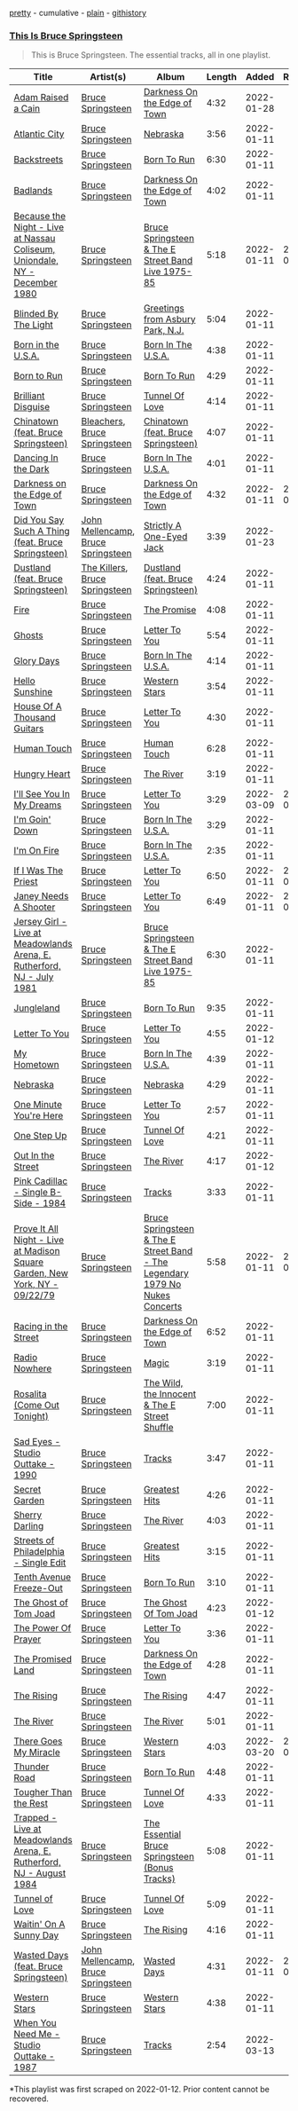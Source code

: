 [pretty](/playlists/pretty/37i9dQZF1DZ06evO1S7maQ.md) - cumulative - [plain](/playlists/plain/37i9dQZF1DZ06evO1S7maQ) - [githistory](https://github.githistory.xyz/mackorone/spotify-playlist-archive/blob/main/playlists/plain/37i9dQZF1DZ06evO1S7maQ)

### [This Is Bruce Springsteen](https://open.spotify.com/playlist/6iAVNIBlFxj6iy8bBx59pl)

> This is Bruce Springsteen\. The essential tracks, all in one playlist.

| Title | Artist(s) | Album | Length | Added | Removed |
|---|---|---|---|---|---|
| [Adam Raised a Cain](https://open.spotify.com/track/39J5RXFJG6MCjHql3a0Hat) | [Bruce Springsteen](https://open.spotify.com/artist/3eqjTLE0HfPfh78zjh6TqT) | [Darkness On the Edge of Town](https://open.spotify.com/album/4KT6G8fj8EEIfsyr75hbgc) | 4:32 | 2022-01-28 |  |
| [Atlantic City](https://open.spotify.com/track/1Vp8U39YNsDfd6yVuaUq12) | [Bruce Springsteen](https://open.spotify.com/artist/3eqjTLE0HfPfh78zjh6TqT) | [Nebraska](https://open.spotify.com/album/6yskFQZNlLYhkchAxELHi6) | 3:56 | 2022-01-11 |  |
| [Backstreets](https://open.spotify.com/track/4cKJsZuzbNBpdxeMC9pBQG) | [Bruce Springsteen](https://open.spotify.com/artist/3eqjTLE0HfPfh78zjh6TqT) | [Born To Run](https://open.spotify.com/album/43YIoHKSrEw2GJsWmhZIpu) | 6:30 | 2022-01-11 |  |
| [Badlands](https://open.spotify.com/track/0M1YQiRGel1tTMjA3orfRd) | [Bruce Springsteen](https://open.spotify.com/artist/3eqjTLE0HfPfh78zjh6TqT) | [Darkness On the Edge of Town](https://open.spotify.com/album/4KT6G8fj8EEIfsyr75hbgc) | 4:02 | 2022-01-11 |  |
| [Because the Night \- Live at Nassau Coliseum, Uniondale, NY \- December 1980](https://open.spotify.com/track/24qoogZedlX1wdR4AbzTSB) | [Bruce Springsteen](https://open.spotify.com/artist/3eqjTLE0HfPfh78zjh6TqT) | [Bruce Springsteen & The E Street Band Live 1975\-85](https://open.spotify.com/album/4Hbe1M0BDbgMwbw6Tw2fmD) | 5:18 | 2022-01-11 | 2022-03-19 |
| [Blinded By The Light](https://open.spotify.com/track/1VyDQtfhX6gqhWTGU7Oe8X) | [Bruce Springsteen](https://open.spotify.com/artist/3eqjTLE0HfPfh78zjh6TqT) | [Greetings from Asbury Park, N.J.](https://open.spotify.com/album/4hQ5RfHzq1SGJNfZWrpg7C) | 5:04 | 2022-01-11 |  |
| [Born in the U.S.A.](https://open.spotify.com/track/0dOg1ySSI7NkpAe89Zo0b9) | [Bruce Springsteen](https://open.spotify.com/artist/3eqjTLE0HfPfh78zjh6TqT) | [Born In The U.S.A.](https://open.spotify.com/album/0PMasrHdpaoIRuHuhHp72O) | 4:38 | 2022-01-11 |  |
| [Born to Run](https://open.spotify.com/track/6hTcuIQa0sxrrByu9wTD7s) | [Bruce Springsteen](https://open.spotify.com/artist/3eqjTLE0HfPfh78zjh6TqT) | [Born To Run](https://open.spotify.com/album/43YIoHKSrEw2GJsWmhZIpu) | 4:29 | 2022-01-11 |  |
| [Brilliant Disguise](https://open.spotify.com/track/0nqbZ17t9v52SCemAm1QP0) | [Bruce Springsteen](https://open.spotify.com/artist/3eqjTLE0HfPfh78zjh6TqT) | [Tunnel Of Love](https://open.spotify.com/album/5Qcef60m4gcckV24PmPYVq) | 4:14 | 2022-01-11 |  |
| [Chinatown \(feat\. Bruce Springsteen\)](https://open.spotify.com/track/7IY2JF7AlVN5uvIUBVnSJd) | [Bleachers](https://open.spotify.com/artist/2eam0iDomRHGBypaDQLwWI), [Bruce Springsteen](https://open.spotify.com/artist/3eqjTLE0HfPfh78zjh6TqT) | [Chinatown \(feat\. Bruce Springsteen\)](https://open.spotify.com/album/10fSu9RLAJlasIup4ylHPM) | 4:07 | 2022-01-11 |  |
| [Dancing In the Dark](https://open.spotify.com/track/7FwBtcecmlpc1sLySPXeGE) | [Bruce Springsteen](https://open.spotify.com/artist/3eqjTLE0HfPfh78zjh6TqT) | [Born In The U.S.A.](https://open.spotify.com/album/0PMasrHdpaoIRuHuhHp72O) | 4:01 | 2022-01-11 |  |
| [Darkness on the Edge of Town](https://open.spotify.com/track/6fBy4h0spon7gkmZroCRmR) | [Bruce Springsteen](https://open.spotify.com/artist/3eqjTLE0HfPfh78zjh6TqT) | [Darkness On the Edge of Town](https://open.spotify.com/album/4KT6G8fj8EEIfsyr75hbgc) | 4:32 | 2022-01-11 | 2022-02-07 |
| [Did You Say Such A Thing \(feat\. Bruce Springsteen\)](https://open.spotify.com/track/7tzYZF0cVEwSVdzDFlg1RP) | [John Mellencamp](https://open.spotify.com/artist/3lPQ2Fk5JOwGWAF3ORFCqH), [Bruce Springsteen](https://open.spotify.com/artist/3eqjTLE0HfPfh78zjh6TqT) | [Strictly A One\-Eyed Jack](https://open.spotify.com/album/2L5XA2EN8XOIIkSiMqbWSY) | 3:39 | 2022-01-23 |  |
| [Dustland \(feat\. Bruce Springsteen\)](https://open.spotify.com/track/6F3AStga2KRSJVZvVA5L3c) | [The Killers](https://open.spotify.com/artist/0C0XlULifJtAgn6ZNCW2eu), [Bruce Springsteen](https://open.spotify.com/artist/3eqjTLE0HfPfh78zjh6TqT) | [Dustland \(feat\. Bruce Springsteen\)](https://open.spotify.com/album/5KOK8MOxvNzrLuqbLJhnVG) | 4:24 | 2022-01-11 |  |
| [Fire](https://open.spotify.com/track/0Tk2agqmwJajtoX6sCxngb) | [Bruce Springsteen](https://open.spotify.com/artist/3eqjTLE0HfPfh78zjh6TqT) | [The Promise](https://open.spotify.com/album/7oR8aZ4ECropTmxPydooZ9) | 4:08 | 2022-01-11 |  |
| [Ghosts](https://open.spotify.com/track/6ZOdsfgq6ygEPnG3nCIY8L) | [Bruce Springsteen](https://open.spotify.com/artist/3eqjTLE0HfPfh78zjh6TqT) | [Letter To You](https://open.spotify.com/album/5devPxQnSKVF2Ed0CVwQZh) | 5:54 | 2022-01-11 |  |
| [Glory Days](https://open.spotify.com/track/2Y90nL1ohB4sgYELDs7uNx) | [Bruce Springsteen](https://open.spotify.com/artist/3eqjTLE0HfPfh78zjh6TqT) | [Born In The U.S.A.](https://open.spotify.com/album/0PMasrHdpaoIRuHuhHp72O) | 4:14 | 2022-01-11 |  |
| [Hello Sunshine](https://open.spotify.com/track/5bpaHLJ08GNBKW35ZfCYJy) | [Bruce Springsteen](https://open.spotify.com/artist/3eqjTLE0HfPfh78zjh6TqT) | [Western Stars](https://open.spotify.com/album/6BhqPpIgY83rqoZ2L78Lte) | 3:54 | 2022-01-11 |  |
| [House Of A Thousand Guitars](https://open.spotify.com/track/1SlatjHQbN3SO0JERD4Mwk) | [Bruce Springsteen](https://open.spotify.com/artist/3eqjTLE0HfPfh78zjh6TqT) | [Letter To You](https://open.spotify.com/album/5devPxQnSKVF2Ed0CVwQZh) | 4:30 | 2022-01-11 |  |
| [Human Touch](https://open.spotify.com/track/1o53HbxmOy5TzThJdBaDZb) | [Bruce Springsteen](https://open.spotify.com/artist/3eqjTLE0HfPfh78zjh6TqT) | [Human Touch](https://open.spotify.com/album/5vza8Bd9yp7kRX45QsUljF) | 6:28 | 2022-01-11 |  |
| [Hungry Heart](https://open.spotify.com/track/1KsI8NEeAna8ZIdojI3FiT) | [Bruce Springsteen](https://open.spotify.com/artist/3eqjTLE0HfPfh78zjh6TqT) | [The River](https://open.spotify.com/album/6YNIEeDWqC09YIWzhoSVLg) | 3:19 | 2022-01-11 |  |
| [I'll See You In My Dreams](https://open.spotify.com/track/2uI2KlfpxGGVnLnpNWdhHS) | [Bruce Springsteen](https://open.spotify.com/artist/3eqjTLE0HfPfh78zjh6TqT) | [Letter To You](https://open.spotify.com/album/5devPxQnSKVF2Ed0CVwQZh) | 3:29 | 2022-03-09 | 2022-03-14 |
| [I'm Goin' Down](https://open.spotify.com/track/0VkDedVtP7TQDlaCMq9QVx) | [Bruce Springsteen](https://open.spotify.com/artist/3eqjTLE0HfPfh78zjh6TqT) | [Born In The U.S.A.](https://open.spotify.com/album/0PMasrHdpaoIRuHuhHp72O) | 3:29 | 2022-01-11 |  |
| [I'm On Fire](https://open.spotify.com/track/3PzsbWSQdLCKDLxn7YZfkM) | [Bruce Springsteen](https://open.spotify.com/artist/3eqjTLE0HfPfh78zjh6TqT) | [Born In The U.S.A.](https://open.spotify.com/album/0PMasrHdpaoIRuHuhHp72O) | 2:35 | 2022-01-11 |  |
| [If I Was The Priest](https://open.spotify.com/track/23iSWEI5GZAGxHcJKYCuiC) | [Bruce Springsteen](https://open.spotify.com/artist/3eqjTLE0HfPfh78zjh6TqT) | [Letter To You](https://open.spotify.com/album/5devPxQnSKVF2Ed0CVwQZh) | 6:50 | 2022-01-11 | 2022-03-01 |
| [Janey Needs A Shooter](https://open.spotify.com/track/3S2bActYBlskH5gtanFIMO) | [Bruce Springsteen](https://open.spotify.com/artist/3eqjTLE0HfPfh78zjh6TqT) | [Letter To You](https://open.spotify.com/album/5devPxQnSKVF2Ed0CVwQZh) | 6:49 | 2022-01-11 | 2022-03-26 |
| [Jersey Girl \- Live at Meadowlands Arena, E\. Rutherford, NJ \- July 1981](https://open.spotify.com/track/3kqC9r9ilM63AogQ47RVpu) | [Bruce Springsteen](https://open.spotify.com/artist/3eqjTLE0HfPfh78zjh6TqT) | [Bruce Springsteen & The E Street Band Live 1975\-85](https://open.spotify.com/album/4Hbe1M0BDbgMwbw6Tw2fmD) | 6:30 | 2022-01-11 |  |
| [Jungleland](https://open.spotify.com/track/3R2q3FCnNIw2XhuEbYtYk6) | [Bruce Springsteen](https://open.spotify.com/artist/3eqjTLE0HfPfh78zjh6TqT) | [Born To Run](https://open.spotify.com/album/43YIoHKSrEw2GJsWmhZIpu) | 9:35 | 2022-01-11 |  |
| [Letter To You](https://open.spotify.com/track/4Ngh6rMVUCOFK30oO0iEMD) | [Bruce Springsteen](https://open.spotify.com/artist/3eqjTLE0HfPfh78zjh6TqT) | [Letter To You](https://open.spotify.com/album/5devPxQnSKVF2Ed0CVwQZh) | 4:55 | 2022-01-12 |  |
| [My Hometown](https://open.spotify.com/track/6dahFmHrgncgVJjsI1ws7e) | [Bruce Springsteen](https://open.spotify.com/artist/3eqjTLE0HfPfh78zjh6TqT) | [Born In The U.S.A.](https://open.spotify.com/album/0PMasrHdpaoIRuHuhHp72O) | 4:39 | 2022-01-11 |  |
| [Nebraska](https://open.spotify.com/track/7GDIQqD5pdHCda5rpZ98Ie) | [Bruce Springsteen](https://open.spotify.com/artist/3eqjTLE0HfPfh78zjh6TqT) | [Nebraska](https://open.spotify.com/album/6yskFQZNlLYhkchAxELHi6) | 4:29 | 2022-01-11 |  |
| [One Minute You're Here](https://open.spotify.com/track/4VpkCmCnqgcUcysgHdTbYf) | [Bruce Springsteen](https://open.spotify.com/artist/3eqjTLE0HfPfh78zjh6TqT) | [Letter To You](https://open.spotify.com/album/5devPxQnSKVF2Ed0CVwQZh) | 2:57 | 2022-01-11 |  |
| [One Step Up](https://open.spotify.com/track/3ICZte49haM8ID7H6LSSjb) | [Bruce Springsteen](https://open.spotify.com/artist/3eqjTLE0HfPfh78zjh6TqT) | [Tunnel Of Love](https://open.spotify.com/album/5Qcef60m4gcckV24PmPYVq) | 4:21 | 2022-01-11 |  |
| [Out In the Street](https://open.spotify.com/track/1k7CqKKwQu4zIK6DrsuqKG) | [Bruce Springsteen](https://open.spotify.com/artist/3eqjTLE0HfPfh78zjh6TqT) | [The River](https://open.spotify.com/album/6YNIEeDWqC09YIWzhoSVLg) | 4:17 | 2022-01-12 |  |
| [Pink Cadillac \- Single B\-Side \- 1984](https://open.spotify.com/track/3zG1YiTu53KCt8W56psgs2) | [Bruce Springsteen](https://open.spotify.com/artist/3eqjTLE0HfPfh78zjh6TqT) | [Tracks](https://open.spotify.com/album/13pZUSPWE87x40BorpgLx2) | 3:33 | 2022-01-11 |  |
| [Prove It All Night \- Live at Madison Square Garden, New York, NY \- 09/22/79](https://open.spotify.com/track/0GmzNYfOaekGOARHoPTqxO) | [Bruce Springsteen](https://open.spotify.com/artist/3eqjTLE0HfPfh78zjh6TqT) | [Bruce Springsteen & The E Street Band \- The Legendary 1979 No Nukes Concerts](https://open.spotify.com/album/00V1MSXp0ral9K394aItww) | 5:58 | 2022-01-11 | 2022-03-31 |
| [Racing in the Street](https://open.spotify.com/track/4L6ZmbSmjH5swqGWrelrrN) | [Bruce Springsteen](https://open.spotify.com/artist/3eqjTLE0HfPfh78zjh6TqT) | [Darkness On the Edge of Town](https://open.spotify.com/album/4KT6G8fj8EEIfsyr75hbgc) | 6:52 | 2022-01-11 |  |
| [Radio Nowhere](https://open.spotify.com/track/7zrHnJ87htwgS20PzFmgTr) | [Bruce Springsteen](https://open.spotify.com/artist/3eqjTLE0HfPfh78zjh6TqT) | [Magic](https://open.spotify.com/album/7A830iYFt7vb0n0aMLyj5Z) | 3:19 | 2022-01-11 |  |
| [Rosalita \(Come Out Tonight\)](https://open.spotify.com/track/4Z80C8NlDd1AO4axf1O3n0) | [Bruce Springsteen](https://open.spotify.com/artist/3eqjTLE0HfPfh78zjh6TqT) | [The Wild, the Innocent & The E Street Shuffle](https://open.spotify.com/album/1rmhti8uHw21LnaWMQy608) | 7:00 | 2022-01-11 |  |
| [Sad Eyes \- Studio Outtake \- 1990](https://open.spotify.com/track/29b70iOlgRkYQ8ZzINZXph) | [Bruce Springsteen](https://open.spotify.com/artist/3eqjTLE0HfPfh78zjh6TqT) | [Tracks](https://open.spotify.com/album/13pZUSPWE87x40BorpgLx2) | 3:47 | 2022-01-11 |  |
| [Secret Garden](https://open.spotify.com/track/68uuz61IqrSJjO6ffO3yHc) | [Bruce Springsteen](https://open.spotify.com/artist/3eqjTLE0HfPfh78zjh6TqT) | [Greatest Hits](https://open.spotify.com/album/211iJYKUbpqrykRsPG27CG) | 4:26 | 2022-01-11 |  |
| [Sherry Darling](https://open.spotify.com/track/5JgS0FY22HtNpFAJTo507k) | [Bruce Springsteen](https://open.spotify.com/artist/3eqjTLE0HfPfh78zjh6TqT) | [The River](https://open.spotify.com/album/6YNIEeDWqC09YIWzhoSVLg) | 4:03 | 2022-01-11 |  |
| [Streets of Philadelphia \- Single Edit](https://open.spotify.com/track/3fbnbn6A5O5RNb08tlUEgd) | [Bruce Springsteen](https://open.spotify.com/artist/3eqjTLE0HfPfh78zjh6TqT) | [Greatest Hits](https://open.spotify.com/album/211iJYKUbpqrykRsPG27CG) | 3:15 | 2022-01-11 |  |
| [Tenth Avenue Freeze\-Out](https://open.spotify.com/track/4Gmdm6oRVwJgsM8gYnwRoE) | [Bruce Springsteen](https://open.spotify.com/artist/3eqjTLE0HfPfh78zjh6TqT) | [Born To Run](https://open.spotify.com/album/43YIoHKSrEw2GJsWmhZIpu) | 3:10 | 2022-01-11 |  |
| [The Ghost of Tom Joad](https://open.spotify.com/track/4RaxnzmTN4bojbbEYtvXjk) | [Bruce Springsteen](https://open.spotify.com/artist/3eqjTLE0HfPfh78zjh6TqT) | [The Ghost Of Tom Joad](https://open.spotify.com/album/5TmwoxCapHJLw5cdnQupAl) | 4:23 | 2022-01-12 |  |
| [The Power Of Prayer](https://open.spotify.com/track/0bsFL9VF0BQCIvF2cRn0Sk) | [Bruce Springsteen](https://open.spotify.com/artist/3eqjTLE0HfPfh78zjh6TqT) | [Letter To You](https://open.spotify.com/album/5devPxQnSKVF2Ed0CVwQZh) | 3:36 | 2022-01-11 |  |
| [The Promised Land](https://open.spotify.com/track/2KQq1pn2eUDEFitdQ4WzzZ) | [Bruce Springsteen](https://open.spotify.com/artist/3eqjTLE0HfPfh78zjh6TqT) | [Darkness On the Edge of Town](https://open.spotify.com/album/4KT6G8fj8EEIfsyr75hbgc) | 4:28 | 2022-01-11 |  |
| [The Rising](https://open.spotify.com/track/2czBvzOv3TvnyoW7Ozo7fP) | [Bruce Springsteen](https://open.spotify.com/artist/3eqjTLE0HfPfh78zjh6TqT) | [The Rising](https://open.spotify.com/album/23vzCh5cDn0LzdGmGWrT1d) | 4:47 | 2022-01-11 |  |
| [The River](https://open.spotify.com/track/7HrzErXq3TsKOY1gmdIShB) | [Bruce Springsteen](https://open.spotify.com/artist/3eqjTLE0HfPfh78zjh6TqT) | [The River](https://open.spotify.com/album/6YNIEeDWqC09YIWzhoSVLg) | 5:01 | 2022-01-11 |  |
| [There Goes My Miracle](https://open.spotify.com/track/2NVDqyBmkPLANgy3S5He6d) | [Bruce Springsteen](https://open.spotify.com/artist/3eqjTLE0HfPfh78zjh6TqT) | [Western Stars](https://open.spotify.com/album/6BhqPpIgY83rqoZ2L78Lte) | 4:03 | 2022-03-20 | 2022-03-22 |
| [Thunder Road](https://open.spotify.com/track/56lhDZNQ5J47aog6mGKeGk) | [Bruce Springsteen](https://open.spotify.com/artist/3eqjTLE0HfPfh78zjh6TqT) | [Born To Run](https://open.spotify.com/album/43YIoHKSrEw2GJsWmhZIpu) | 4:48 | 2022-01-11 |  |
| [Tougher Than the Rest](https://open.spotify.com/track/7i0VrdLCDhvgWXfcT6EQJG) | [Bruce Springsteen](https://open.spotify.com/artist/3eqjTLE0HfPfh78zjh6TqT) | [Tunnel Of Love](https://open.spotify.com/album/5Qcef60m4gcckV24PmPYVq) | 4:33 | 2022-01-11 |  |
| [Trapped \- Live at Meadowlands Arena, E\. Rutherford, NJ \- August 1984](https://open.spotify.com/track/5xYCSEP2FWHMkVun6GIyDk) | [Bruce Springsteen](https://open.spotify.com/artist/3eqjTLE0HfPfh78zjh6TqT) | [The Essential Bruce Springsteen \(Bonus Tracks\)](https://open.spotify.com/album/0ckFRgB1okAecdcOhdkrZL) | 5:08 | 2022-01-11 |  |
| [Tunnel of Love](https://open.spotify.com/track/2rUHBIfbMBB92n1gSfSqwF) | [Bruce Springsteen](https://open.spotify.com/artist/3eqjTLE0HfPfh78zjh6TqT) | [Tunnel Of Love](https://open.spotify.com/album/5Qcef60m4gcckV24PmPYVq) | 5:09 | 2022-01-11 |  |
| [Waitin' On A Sunny Day](https://open.spotify.com/track/7vIyudiO2Tr9hZ2yzfwQmx) | [Bruce Springsteen](https://open.spotify.com/artist/3eqjTLE0HfPfh78zjh6TqT) | [The Rising](https://open.spotify.com/album/23vzCh5cDn0LzdGmGWrT1d) | 4:16 | 2022-01-11 |  |
| [Wasted Days \(feat\. Bruce Springsteen\)](https://open.spotify.com/track/00KBMCig03dtdMJG4jkrIu) | [John Mellencamp](https://open.spotify.com/artist/3lPQ2Fk5JOwGWAF3ORFCqH), [Bruce Springsteen](https://open.spotify.com/artist/3eqjTLE0HfPfh78zjh6TqT) | [Wasted Days](https://open.spotify.com/album/2UwZm9HOqn50LEfMb9V1pf) | 4:31 | 2022-01-11 | 2022-03-30 |
| [Western Stars](https://open.spotify.com/track/58YZTutWhYcglUHl3Udnlj) | [Bruce Springsteen](https://open.spotify.com/artist/3eqjTLE0HfPfh78zjh6TqT) | [Western Stars](https://open.spotify.com/album/6BhqPpIgY83rqoZ2L78Lte) | 4:38 | 2022-01-11 |  |
| [When You Need Me \- Studio Outtake \- 1987](https://open.spotify.com/track/34oYzILaNsdFPt48Yeb8aq) | [Bruce Springsteen](https://open.spotify.com/artist/3eqjTLE0HfPfh78zjh6TqT) | [Tracks](https://open.spotify.com/album/13pZUSPWE87x40BorpgLx2) | 2:54 | 2022-03-13 |  |

\*This playlist was first scraped on 2022-01-12. Prior content cannot be recovered.